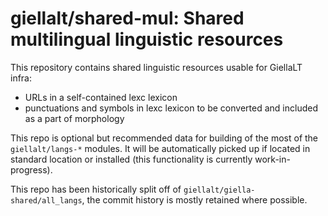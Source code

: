 # giellalt/shared-mul: Shared multilingual linguistic resources

This repository contains shared linguistic resources usable for GiellaLT infra:

* URLs in a self-contained lexc lexicon
* punctuations and symbols in lexc lexicon to be converted and included as a
  part of morphology

This repo is optional but recommended data for building of the most of the
`giellalt/langs-*` modules. It will be automatically picked up if located in
standard location or installed (this functionality is currently
work-in-progress).

This repo has been historically split off of `giellalt/giella-shared/all_langs`,
the commit history is mostly retained where possible.

